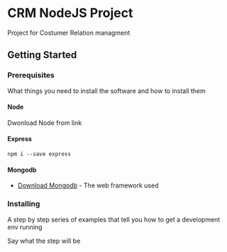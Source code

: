 # CRM NodeJS Project

Project for Costumer Relation managment 

## Getting Started


### Prerequisites

What things you need to install the software and how to install them

#### Node
Dwonload Node from link
#### Express
```
npm i --save express
```
#### Mongodb
* [Download Mongodb](https://docs.mongodb.com/manual/administration/install-community/) - The web framework used

### Installing

A step by step series of examples that tell you how to get a development env running

Say what the step will be
